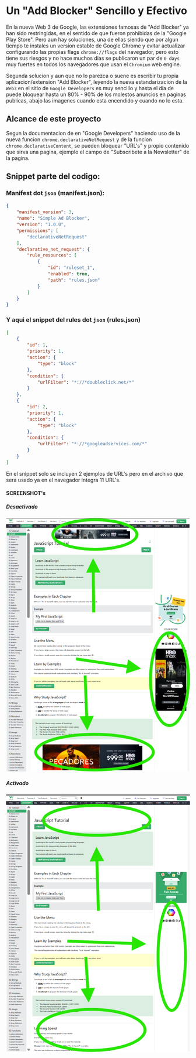 # Un "Add Blocker" Sencillo y Efectivo

En la nueva Web 3 de Google, las extensiones famosas de "Add Blocker" ya han sido restringidas,
en el sentido de que fueron prohibidas de la "Google Play Store". Pero aun hay soluciones,
una de ellas siendo que por algun tiempo te instales un version estable de Google Chrome y 
evitar actualizar configurando las propias flags `chrome://flags` del navegador, pero esto
tiene sus riesgos y no hace muchos dias se publicaron un par de `0 days` muy fuertes 
en todos los navegadores que usan el `Chromium` web engine.

Segunda solucion y aun que no lo parezca o suene es escribir tu propia aplicacion/extension
"Add Blocker", leyendo la nueva estandarizacion de la `Web3` en el sitio de `Google Developers`
es muy sencillo y hasta el dia de puede bloquear hasta un 80% - 90% de los molestos anuncios
en paginas publicas, abajo las imagenes cuando esta encendido y cuando no lo esta.

## Alcance de este proyecto

Segun la documentacion de en "Google Developers" haciendo uso de la nueva funcion `chrome.declarativeNetRequest`
y de la funcion `chrome.declarativeContent`, se pueden bloquear "URL's" y propio contenido
que sirva una pagina, ejemplo el campo de "Subscribete a la Newsletter" de la pagina.

## Snippet parte del codigo:

### Manifest dot `json` (manifest.json):

```json
{
    "manifest_version": 3,
    "name": "Simple Ad Blocker",
    "version": "1.0.0",
    "permissions": [
        "declarativeNetRequest"
    ],
    "declarative_net_request": {
        "rule_resources": [
            {
                "id": "ruleset_1",
                "enabled": true,
                "path": "rules.json"
            }
        ]
    }
}
```

### Y aqui el snippet del rules dot `json` (rules.json)

```json
[
    {
        "id": 1,
        "priority": 1,
        "action": {
            "type": "block"
        },
        "condition": {
            "urlFilter": "*://*doubleclick.net/*"
        }
    },
    {
        "id": 2,
        "priority": 1,
        "action": {
            "type": "block"
        },
        "condition": {
            "urlFilter": "*://*googleadservices.com/*"
        }
    }
]
```

En el snippet solo se incluyen 2 ejemplos de URL's pero en el archivo que sera
usado ya en el navegador integra 11 URL's.


#### SCREENSHOT's

##### Desactivado
![](assets/unblocked-adds.png)

##### Activado
![](assets/blocked-adds.png)
